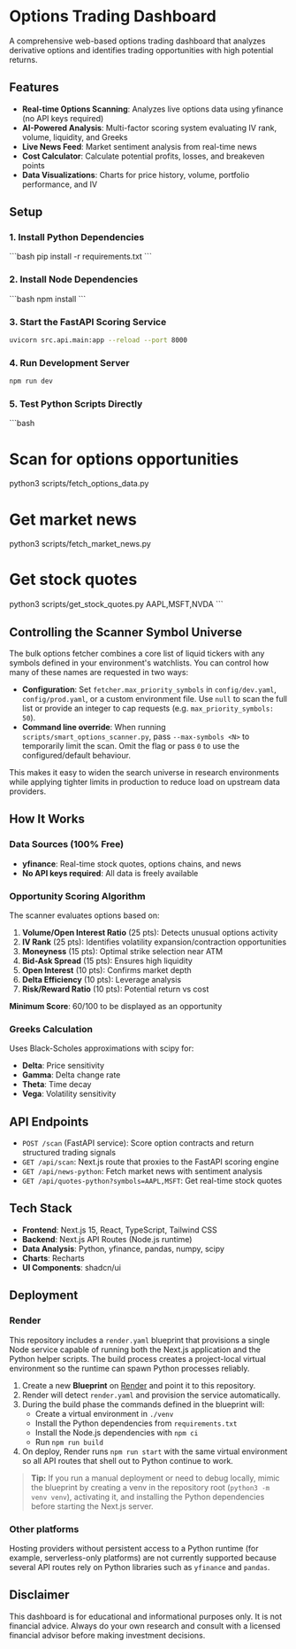 # Options Trading Dashboard

A comprehensive web-based options trading dashboard that analyzes derivative options and identifies trading opportunities with high potential returns.

## Features

- **Real-time Options Scanning**: Analyzes live options data using yfinance (no API keys required)
- **AI-Powered Analysis**: Multi-factor scoring system evaluating IV rank, volume, liquidity, and Greeks
- **Live News Feed**: Market sentiment analysis from real-time news
- **Cost Calculator**: Calculate potential profits, losses, and breakeven points
- **Data Visualizations**: Charts for price history, volume, portfolio performance, and IV

## Setup

### 1. Install Python Dependencies

\`\`\`bash
pip install -r requirements.txt
\`\`\`

### 2. Install Node Dependencies

\`\`\`bash
npm install
\`\`\`

### 3. Start the FastAPI Scoring Service

```bash
uvicorn src.api.main:app --reload --port 8000
```

### 4. Run Development Server

```bash
npm run dev
```

### 5. Test Python Scripts Directly

\`\`\`bash
# Scan for options opportunities
python3 scripts/fetch_options_data.py

# Get market news
python3 scripts/fetch_market_news.py

# Get stock quotes
python3 scripts/get_stock_quotes.py AAPL,MSFT,NVDA
\`\`\`

## Controlling the Scanner Symbol Universe

The bulk options fetcher combines a core list of liquid tickers with any symbols defined in your environment's watchlists. You can control how many of these names are requested in two ways:

- **Configuration**: Set `fetcher.max_priority_symbols` in `config/dev.yaml`, `config/prod.yaml`, or a custom environment file. Use `null` to scan the full list or provide an integer to cap requests (e.g. `max_priority_symbols: 50`).
- **Command line override**: When running `scripts/smart_options_scanner.py`, pass `--max-symbols <N>` to temporarily limit the scan. Omit the flag or pass `0` to use the configured/default behaviour.

This makes it easy to widen the search universe in research environments while applying tighter limits in production to reduce load on upstream data providers.

## How It Works

### Data Sources (100% Free)

- **yfinance**: Real-time stock quotes, options chains, and news
- **No API keys required**: All data is freely available

### Opportunity Scoring Algorithm

The scanner evaluates options based on:

1. **Volume/Open Interest Ratio** (25 pts): Detects unusual options activity
2. **IV Rank** (25 pts): Identifies volatility expansion/contraction opportunities
3. **Moneyness** (15 pts): Optimal strike selection near ATM
4. **Bid-Ask Spread** (15 pts): Ensures high liquidity
5. **Open Interest** (10 pts): Confirms market depth
6. **Delta Efficiency** (10 pts): Leverage analysis
7. **Risk/Reward Ratio** (10 pts): Potential return vs cost

**Minimum Score**: 60/100 to be displayed as an opportunity

### Greeks Calculation

Uses Black-Scholes approximations with scipy for:
- **Delta**: Price sensitivity
- **Gamma**: Delta change rate
- **Theta**: Time decay
- **Vega**: Volatility sensitivity

## API Endpoints

- `POST /scan` (FastAPI service): Score option contracts and return structured trading signals
- `GET /api/scan`: Next.js route that proxies to the FastAPI scoring engine
- `GET /api/news-python`: Fetch market news with sentiment analysis
- `GET /api/quotes-python?symbols=AAPL,MSFT`: Get real-time stock quotes

## Tech Stack

- **Frontend**: Next.js 15, React, TypeScript, Tailwind CSS
- **Backend**: Next.js API Routes (Node.js runtime)
- **Data Analysis**: Python, yfinance, pandas, numpy, scipy
- **Charts**: Recharts
- **UI Components**: shadcn/ui

## Deployment

### Render

This repository includes a `render.yaml` blueprint that provisions a single Node
service capable of running both the Next.js application and the Python helper
scripts. The build process creates a project-local virtual environment so the
runtime can spawn Python processes reliably.

1. Create a new **Blueprint** on [Render](https://render.com) and point it to
   this repository.
2. Render will detect `render.yaml` and provision the service automatically.
3. During the build phase the commands defined in the blueprint will:
   - Create a virtual environment in `./venv`
   - Install the Python dependencies from `requirements.txt`
   - Install the Node.js dependencies with `npm ci`
   - Run `npm run build`
4. On deploy, Render runs `npm run start` with the same virtual environment so
   all API routes that shell out to Python continue to work.

> **Tip:** If you run a manual deployment or need to debug locally, mimic the
> blueprint by creating a venv in the repository root (`python3 -m venv venv`),
> activating it, and installing the Python dependencies before starting the
> Next.js server.

### Other platforms

Hosting providers without persistent access to a Python runtime (for example,
serverless-only platforms) are not currently supported because several API
routes rely on Python libraries such as `yfinance` and `pandas`.

## Disclaimer

This dashboard is for educational and informational purposes only. It is not financial advice. Always do your own research and consult with a licensed financial advisor before making investment decisions.
